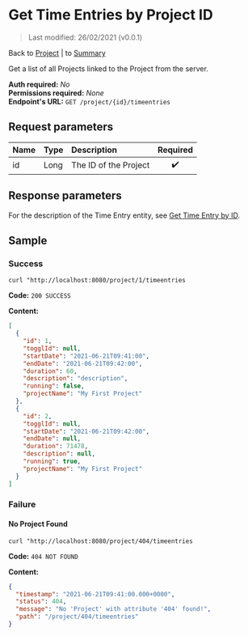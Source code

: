 # Get Time Entries by Project ID

> Last modified: 26/02/2021 (v0.0.1)

Back to [Project](../Project.md) | to [Summary](../../README.md)

Get a list of all Projects linked to the Project from the server.

**Auth required:** _No_  
**Permissions required:** _None_  
**Endpoint's URL:** `GET /project/{id}/timeentries`

## Request parameters

| Name | Type | Description | Required |
|:--|:--|:--|:--:|
| id | Long | The ID of the Project | ✔️ |

## Response parameters

For the description of the Time Entry entity, see [Get Time Entry by ID](../Time%20Entry/Get-Time-Entry-by-ID.md).

## Sample

### Success

```shell
curl "http://localhost:8080/project/1/timeentries
```

**Code:** `200 SUCCESS`

**Content:**

```json
[
  {
    "id": 1,
    "togglId": null,
    "startDate": "2021-06-21T09:41:00",
    "endDate": "2021-06-21T09:42:00",
    "duration": 60,
    "description": "description",
    "running": false,
    "projectName": "My First Project"
  },
  {
    "id": 2,
    "togglId": null,
    "startDate": "2021-06-21T09:42:00",
    "endDate": null,
    "duration": 71478,
    "description": null,
    "running": true,
    "projectName": "My First Project"
  }
]
```

### Failure

#### No Project Found

```shell
curl "http://localhost:8080/project/404/timeentries
```

**Code:** `404 NOT FOUND`

**Content:**

```json
{
  "timestamp": "2021-06-21T09:41:00.000+0000",
  "status": 404,
  "message": "No 'Project' with attribute '404' found!",
  "path": "/project/404/timeentries"
}
```